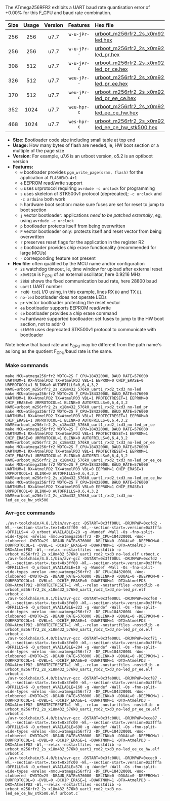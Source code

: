 The ATmega256RFR2 exhibits a UART baud rate quantisation error of +0.00% for this F_CPU and baud rate combination.

|Size|Usage|Version|Features|Hex file|
|:-:|:-:|:-:|:-:|:--|
|256|256|u7.7|`w-u-jPr--`|[urboot_m256rfr2_2s_x0m9216_28k8_uart1_rxd2_txd3_no-led.hex](https://raw.githubusercontent.com/stefanrueger/urboot.hex/main/mcus/atmega256rfr2/watchdog_2_s/external_oscillator_x/%2B0m921600_hz/%2B%2B28k8_baud/uart1_rxd2_txd3/no-led/urboot_m256rfr2_2s_x0m9216_28k8_uart1_rxd2_txd3_no-led.hex)|
|256|256|u7.7|`w-u-jPr--`|[urboot_m256rfr2_2s_x0m9216_28k8_uart1_rxd2_txd3_no-led_pr.hex](https://raw.githubusercontent.com/stefanrueger/urboot.hex/main/mcus/atmega256rfr2/watchdog_2_s/external_oscillator_x/%2B0m921600_hz/%2B%2B28k8_baud/uart1_rxd2_txd3/no-led/urboot_m256rfr2_2s_x0m9216_28k8_uart1_rxd2_txd3_no-led_pr.hex)|
|308|512|u7.7|`w-u-jPr-c`|[urboot_m256rfr2_2s_x0m9216_28k8_uart1_rxd2_txd3_no-led_pr_ce.hex](https://raw.githubusercontent.com/stefanrueger/urboot.hex/main/mcus/atmega256rfr2/watchdog_2_s/external_oscillator_x/%2B0m921600_hz/%2B%2B28k8_baud/uart1_rxd2_txd3/no-led/urboot_m256rfr2_2s_x0m9216_28k8_uart1_rxd2_txd3_no-led_pr_ce.hex)|
|326|512|u7.7|`weu-jPr--`|[urboot_m256rfr2_2s_x0m9216_28k8_uart1_rxd2_txd3_no-led_pr_ee.hex](https://raw.githubusercontent.com/stefanrueger/urboot.hex/main/mcus/atmega256rfr2/watchdog_2_s/external_oscillator_x/%2B0m921600_hz/%2B%2B28k8_baud/uart1_rxd2_txd3/no-led/urboot_m256rfr2_2s_x0m9216_28k8_uart1_rxd2_txd3_no-led_pr_ee.hex)|
|370|512|u7.7|`weu-jPr-c`|[urboot_m256rfr2_2s_x0m9216_28k8_uart1_rxd2_txd3_no-led_pr_ee_ce.hex](https://raw.githubusercontent.com/stefanrueger/urboot.hex/main/mcus/atmega256rfr2/watchdog_2_s/external_oscillator_x/%2B0m921600_hz/%2B%2B28k8_baud/uart1_rxd2_txd3/no-led/urboot_m256rfr2_2s_x0m9216_28k8_uart1_rxd2_txd3_no-led_pr_ee_ce.hex)|
|352|1024|u7.7|`weu-hpr-c`|[urboot_m256rfr2_2s_x0m9216_28k8_uart1_rxd2_txd3_no-led_ee_ce_hw.hex](https://raw.githubusercontent.com/stefanrueger/urboot.hex/main/mcus/atmega256rfr2/watchdog_2_s/external_oscillator_x/%2B0m921600_hz/%2B%2B28k8_baud/uart1_rxd2_txd3/no-led/urboot_m256rfr2_2s_x0m9216_28k8_uart1_rxd2_txd3_no-led_ee_ce_hw.hex)|
|468|1024|u7.7|`wes-hpr-c`|[urboot_m256rfr2_2s_x0m9216_28k8_uart1_rxd2_txd3_no-led_ee_ce_hw_stk500.hex](https://raw.githubusercontent.com/stefanrueger/urboot.hex/main/mcus/atmega256rfr2/watchdog_2_s/external_oscillator_x/%2B0m921600_hz/%2B%2B28k8_baud/uart1_rxd2_txd3/no-led/urboot_m256rfr2_2s_x0m9216_28k8_uart1_rxd2_txd3_no-led_ee_ce_hw_stk500.hex)|

- **Size:** Bootloader code size including small table at top end
- **Usage:** How many bytes of flash are needed, ie, HW boot section or a multiple of the page size
- **Version:** For example, u7.6 is an urboot version, o5.2 is an optiboot version
- **Features:**
  + `w` bootloader provides `pgm_write_page(sram, flash)` for the application at `FLASHEND-4+1`
  + `e` EEPROM read/write support
  + `u` uses urprotocol requiring `avrdude -c urclock` for programming
  + `s` uses skeleton of STK500v1 protocol (deprecated); `-c urclock` and `-c arduino` both work
  + `h` hardware boot section: make sure fuses are set for reset to jump to boot section
  + `j` vector bootloader: applications *need to be patched externally*, eg, using `avrdude -c urclock`
  + `p` bootloader protects itself from being overwritten
  + `P` vector bootloader only: protects itself and reset vector from being overwritten
  + `r` preserves reset flags for the application in the register R2
  + `c` bootloader provides chip erase functionality (recommended for large MCUs)
  + `-` corresponding feature not present
- **Hex file:** often qualified by the MCU name and/or configuration
  + `2s` watchdog timeout, ie, time window for upload after external reset
  + `x0m9216` is F<sub>CPU</sub> of an external oscillator, here 0.9216 MHz
  + `28k8` shows the fixed communication baud rate, here 28800 baud
  + `uart1` UART number
  + `rxd0 txd1` I/O using, in this example, lines RX `D0` and TX `D1`
  + `no-led` bootloader does not operate LEDs
  + `pr` vector bootloader protecting the reset vector
  + `ee` bootloader supports EEPROM read/write
  + `ce` bootloader provides a chip erase command
  + `hw` hardware supported bootloader: set fuses to jump to the HW boot section, not to addr 0
  + `stk500` uses deprecated STK500v1 protocol to communicate with bootloader


Note below that baud rate and F<sub>CPU</sub> may be different from the path name's as long as the quotient F<sub>CPU</sub>/baud rate is the same.

### Make commands
```
make MCU=atmega256rfr2 WDTO=2S F_CPU=18432000L BAUD_RATE=576000 UARTNUM=1 RX=AtmelPD2 TX=AtmelPD3 VBL=1 EEPROM=0 CHIP_ERASE=0 URPROTOCOL=1 BLINK=0 AUTOFRILLS=0,6,4,3,2 NAME=urboot_m256rfr2_2s_x18m432_576k0_uart1_rxd2_txd3_no-led
make MCU=atmega256rfr2 WDTO=2S F_CPU=18432000L BAUD_RATE=576000 UARTNUM=1 RX=AtmelPD2 TX=AtmelPD3 VBL=1 PROTECTRESET=1 EEPROM=0 CHIP_ERASE=0 URPROTOCOL=1 BLINK=0 AUTOFRILLS=0,6,4,3,2 NAME=urboot_m256rfr2_2s_x18m432_576k0_uart1_rxd2_txd3_no-led_pr
make MCU=atmega256rfr2 WDTO=2S F_CPU=18432000L BAUD_RATE=576000 UARTNUM=1 RX=AtmelPD2 TX=AtmelPD3 VBL=1 PROTECTRESET=1 EEPROM=0 CHIP_ERASE=1 URPROTOCOL=1 BLINK=0 AUTOFRILLS=0,6,4,3,2 NAME=urboot_m256rfr2_2s_x18m432_576k0_uart1_rxd2_txd3_no-led_pr_ce
make MCU=atmega256rfr2 WDTO=2S F_CPU=18432000L BAUD_RATE=576000 UARTNUM=1 RX=AtmelPD2 TX=AtmelPD3 VBL=1 PROTECTRESET=1 EEPROM=1 CHIP_ERASE=0 URPROTOCOL=1 BLINK=0 AUTOFRILLS=0,6,4,3,2 NAME=urboot_m256rfr2_2s_x18m432_576k0_uart1_rxd2_txd3_no-led_pr_ee
make MCU=atmega256rfr2 WDTO=2S F_CPU=18432000L BAUD_RATE=576000 UARTNUM=1 RX=AtmelPD2 TX=AtmelPD3 VBL=1 PROTECTRESET=1 EEPROM=1 CHIP_ERASE=1 URPROTOCOL=1 BLINK=0 AUTOFRILLS=0,6,4,3,2 NAME=urboot_m256rfr2_2s_x18m432_576k0_uart1_rxd2_txd3_no-led_pr_ee_ce
make MCU=atmega256rfr2 WDTO=2S F_CPU=18432000L BAUD_RATE=576000 UARTNUM=1 RX=AtmelPD2 TX=AtmelPD3 VBL=0 EEPROM=1 CHIP_ERASE=1 URPROTOCOL=1 BLINK=0 AUTOFRILLS=0,6,4,3,2 NAME=urboot_m256rfr2_2s_x18m432_576k0_uart1_rxd2_txd3_no-led_ee_ce_hw
make MCU=atmega256rfr2 WDTO=2S F_CPU=18432000L BAUD_RATE=576000 UARTNUM=1 RX=AtmelPD2 TX=AtmelPD3 VBL=0 EEPROM=1 CHIP_ERASE=1 URPROTOCOL=0 BLINK=0 AUTOFRILLS=0,6,4,3,2 NAME=urboot_m256rfr2_2s_x18m432_576k0_uart1_rxd2_txd3_no-led_ee_ce_hw_stk500
```

### Avr-gcc commands
```
./avr-toolchain/4.8.1/bin/avr-gcc -DSTART=0x3ff00UL -DRJMPWP=0xcfd2 -Wl,--section-start=.text=0x3ff00 -Wl,--section-start=.version=0x3fffa -DFRILLS=4 -D_urboot_AVAILABLE=28 -g -Wundef -Wall -Os -fno-split-wide-types -mrelax -mmcu=atmega256rfr2 -DF_CPU=18432000L -Wno-clobbered -DWDTO=2S -DBAUD_RATE=576000 -DBLINK=0 -DDUAL=0 -DEEPROM=0 -DURPROTOCOL=1 -DVBL=1 -DCHIP_ERASE=0 -DUARTNUM=1 -DTX=AtmelPD3 -DRX=AtmelPD2 -Wl,--relax -nostartfiles -nostdlib -o urboot_m256rfr2_2s_x18m432_576k0_uart1_rxd2_txd3_no-led.elf urboot.c
./avr-toolchain/4.8.1/bin/avr-gcc -DSTART=0x3ff00UL -DRJMPWP=0xcfd2 -Wl,--section-start=.text=0x3ff00 -Wl,--section-start=.version=0x3fffa -DFRILLS=4 -D_urboot_AVAILABLE=10 -g -Wundef -Wall -Os -fno-split-wide-types -mrelax -mmcu=atmega256rfr2 -DF_CPU=18432000L -Wno-clobbered -DWDTO=2S -DBAUD_RATE=576000 -DBLINK=0 -DDUAL=0 -DEEPROM=0 -DURPROTOCOL=1 -DVBL=1 -DCHIP_ERASE=0 -DUARTNUM=1 -DTX=AtmelPD3 -DRX=AtmelPD2 -DPROTECTRESET=1 -Wl,--relax -nostartfiles -nostdlib -o urboot_m256rfr2_2s_x18m432_576k0_uart1_rxd2_txd3_no-led_pr.elf urboot.c
./avr-toolchain/4.8.1/bin/avr-gcc -DSTART=0x3fe00UL -DRJMPWP=0xcf68 -Wl,--section-start=.text=0x3fe00 -Wl,--section-start=.version=0x3fffa -DFRILLS=6 -D_urboot_AVAILABLE=222 -g -Wundef -Wall -Os -fno-split-wide-types -mrelax -mmcu=atmega256rfr2 -DF_CPU=18432000L -Wno-clobbered -DWDTO=2S -DBAUD_RATE=576000 -DBLINK=0 -DDUAL=0 -DEEPROM=0 -DURPROTOCOL=1 -DVBL=1 -DCHIP_ERASE=1 -DUARTNUM=1 -DTX=AtmelPD3 -DRX=AtmelPD2 -DPROTECTRESET=1 -Wl,--relax -nostartfiles -nostdlib -o urboot_m256rfr2_2s_x18m432_576k0_uart1_rxd2_txd3_no-led_pr_ce.elf urboot.c
./avr-toolchain/5.4.0/bin/avr-gcc -DSTART=0x3fe00UL -DRJMPWP=0xcf71 -Wl,--section-start=.text=0x3fe00 -Wl,--section-start=.version=0x3fffa -DFRILLS=6 -D_urboot_AVAILABLE=204 -g -Wundef -Wall -Os -fno-split-wide-types -mrelax -mmcu=atmega256rfr2 -DF_CPU=18432000L -Wno-clobbered -DWDTO=2S -DBAUD_RATE=576000 -DBLINK=0 -DDUAL=0 -DEEPROM=1 -DURPROTOCOL=1 -DVBL=1 -DCHIP_ERASE=0 -DUARTNUM=1 -DTX=AtmelPD3 -DRX=AtmelPD2 -DPROTECTRESET=1 -Wl,--relax -nostartfiles -nostdlib -o urboot_m256rfr2_2s_x18m432_576k0_uart1_rxd2_txd3_no-led_pr_ee.elf urboot.c
./avr-toolchain/5.4.0/bin/avr-gcc -DSTART=0x3fe00UL -DRJMPWP=0xcf87 -Wl,--section-start=.text=0x3fe00 -Wl,--section-start=.version=0x3fffa -DFRILLS=6 -D_urboot_AVAILABLE=160 -g -Wundef -Wall -Os -fno-split-wide-types -mrelax -mmcu=atmega256rfr2 -DF_CPU=18432000L -Wno-clobbered -DWDTO=2S -DBAUD_RATE=576000 -DBLINK=0 -DDUAL=0 -DEEPROM=1 -DURPROTOCOL=1 -DVBL=1 -DCHIP_ERASE=1 -DUARTNUM=1 -DTX=AtmelPD3 -DRX=AtmelPD2 -DPROTECTRESET=1 -Wl,--relax -nostartfiles -nostdlib -o urboot_m256rfr2_2s_x18m432_576k0_uart1_rxd2_txd3_no-led_pr_ee_ce.elf urboot.c
./avr-toolchain/5.4.0/bin/avr-gcc -DSTART=0x3fc00UL -DRJMPWP=0xce87 -Wl,--section-start=.text=0x3fc00 -Wl,--section-start=.version=0x3fffa -DFRILLS=6 -D_urboot_AVAILABLE=690 -g -Wundef -Wall -Os -fno-split-wide-types -mrelax -mmcu=atmega256rfr2 -DF_CPU=18432000L -Wno-clobbered -DWDTO=2S -DBAUD_RATE=576000 -DBLINK=0 -DDUAL=0 -DEEPROM=1 -DURPROTOCOL=1 -DVBL=0 -DCHIP_ERASE=1 -DUARTNUM=1 -DTX=AtmelPD3 -DRX=AtmelPD2 -Wl,--relax -nostartfiles -nostdlib -o urboot_m256rfr2_2s_x18m432_576k0_uart1_rxd2_txd3_no-led_ee_ce_hw.elf urboot.c
./avr-toolchain/5.4.0/bin/avr-gcc -DSTART=0x3fc00UL -DRJMPWP=0xcec0 -Wl,--section-start=.text=0x3fc00 -Wl,--section-start=.version=0x3fffa -DFRILLS=6 -D_urboot_AVAILABLE=576 -g -Wundef -Wall -Os -fno-split-wide-types -mrelax -mmcu=atmega256rfr2 -DF_CPU=18432000L -Wno-clobbered -DWDTO=2S -DBAUD_RATE=576000 -DBLINK=0 -DDUAL=0 -DEEPROM=1 -DURPROTOCOL=0 -DVBL=0 -DCHIP_ERASE=1 -DUARTNUM=1 -DTX=AtmelPD3 -DRX=AtmelPD2 -Wl,--relax -nostartfiles -nostdlib -o urboot_m256rfr2_2s_x18m432_576k0_uart1_rxd2_txd3_no-led_ee_ce_hw_stk500.elf urboot.c
```


